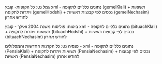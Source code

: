 גמל נט: כל הקופות- קובץ xml - נתונים כלליים לתקופה (gemelKlali) + תשואות ויתרות לתקופה (gemelHodshi) + נכסים לפי קבוצות ראשיות (gemelNechasim) לחודש אחרון

ביטוח: פוליסות משנת 2004 ואילך - קובץ xml - נתונים כלליים לתקופה (bituachKlali) + תשואות ויתרות לתקופה (bituachHodshi) + נכסים לפי קבוצות ראשיות (bituachNechasim) לחודש אחרון

פנסיה נט: כל הקרנות החדשות והמסלולים - xml - נתונים כלליים לתקופה (PensiaKlali) + תשואות ויתרות לתקופה (PensiaNechasim) + נכסים לפי קבוצות ראשיות (PensiaNechasim) לחודש אחרון


